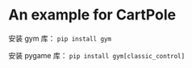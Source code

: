 # An example for CartPole

安装 gym 库： `pip install gym` 

安装 pygame 库： `pip install gym[classic_control]`
